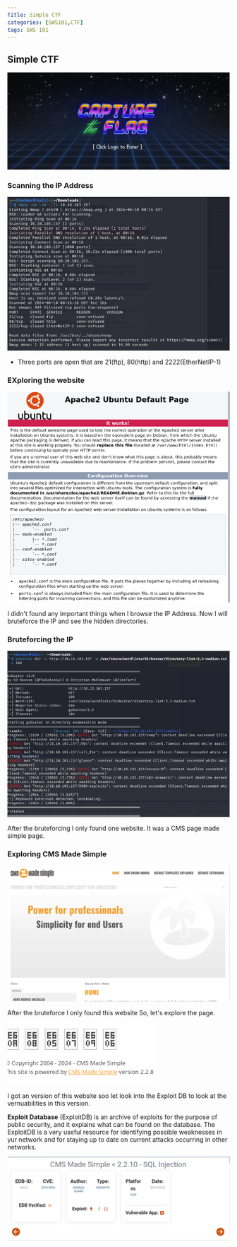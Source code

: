```yaml
---
Title: Simple CTF
categories: [SWS101,CTF]
tags: SWS 101
---
```


## Simple CTF

![alt text](../Image/CTF/SimpleCTF/SimpleCTF.png)

### Scanning the IP Address

![alt text](../Image/CTF/SimpleCTF/nmap.png) 

- Three ports are open that are 21(ftp), 80(http) and 2222(EtherNetIP-1)

### EXploring the website 

![alt text](../Image/CTF/SimpleCTF/website.png) 

I didn't found any important things when I browse the IP Address. Now I will bruteforce the IP and see the hidden directories.

### Bruteforcing the IP

![alt text](../Image/CTF/SimpleCTF/gobuster.png) 

After the bruteforcing I only found one website. It was a CMS page made simple page. 

### Exploring CMS Made Simple 

![alt text](../Image/CTF/SimpleCTF/website1.png)

After the bruteforce I only found this website So, let's explore the page.

![alt text](../Image/CTF/SimpleCTF/website2.png) 

I got an version of this website soo let look into the Exploit DB to look at the vernuabilities in this version.

**Exploit Database** (ExploitDB) is an archive of exploits for the purpose of public security, and it explains what can be found on the database. The ExploitDB is a very useful resource for identifying possible weaknesses in yur network and for staying up to date on current attacks occurring in other networks.

![alt text](../Image/CTF/SimpleCTF/CSV.png)
